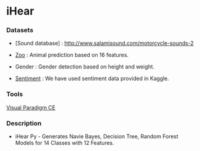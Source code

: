 # iHear


### Datasets

* [Sound database] : http://www.salamisound.com/motorcycle-sounds-2


* [Zoo](https://archive.ics.uci.edu/ml/datasets/Zoo) : Animal prediction based on 16 features.
* Gender : Gender detection based on height and weight.
* [Sentiment](https://inclass.kaggle.com/c/si650winter11/data) :  We have used sentiment data provided in Kaggle.

### Tools

[Visual Paradigm CE](http://www.visual-paradigm.com/download/community.jsp)

### Description 
* iHear Py - Generates Navie Bayes, Decision Tree, Random Forest Models for 14 Classes with 12 Features.